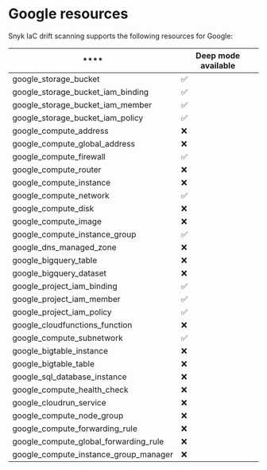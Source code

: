 # Google resources

Snyk IaC drift scanning supports the following resources for Google:

| \*\*\*\*                                  | **Deep mode available** |
| ----------------------------------------- | ----------------------- |
| google\_storage\_bucket                   | ✅                       |
| google\_storage\_bucket\_iam\_binding     | ✅                       |
| google\_storage\_bucket\_iam\_member      | ✅                       |
| google\_storage\_bucket\_iam\_policy      | ✅                       |
| google\_compute\_address                  | ❌                       |
| google\_compute\_global\_address          | ❌                       |
| google\_compute\_firewall                 | ✅                       |
| google\_compute\_router                   | ❌                       |
| google\_compute\_instance                 | ❌                       |
| google\_compute\_network                  | ✅                       |
| google\_compute\_disk                     | ❌                       |
| google\_compute\_image                    | ❌                       |
| google\_compute\_instance\_group          | ✅                       |
| google\_dns\_managed\_zone                | ❌                       |
| google\_bigquery\_table                   | ❌                       |
| google\_bigquery\_dataset                 | ❌                       |
| google\_project\_iam\_binding             | ✅                       |
| google\_project\_iam\_member              | ✅                       |
| google\_project\_iam\_policy              | ✅                       |
| google\_cloudfunctions\_function          | ❌                       |
| google\_compute\_subnetwork               | ✅                       |
| google\_bigtable\_instance                | ❌                       |
| google\_bigtable\_table                   | ❌                       |
| google\_sql\_database\_instance           | ❌                       |
| google\_compute\_health\_check            | ❌                       |
| google\_cloudrun\_service                 | ❌                       |
| google\_compute\_node\_group              | ❌                       |
| google\_compute\_forwarding\_rule         | ❌                       |
| google\_compute\_global\_forwarding\_rule | ❌                       |
| google\_compute\_instance\_group\_manager | ❌                       |

